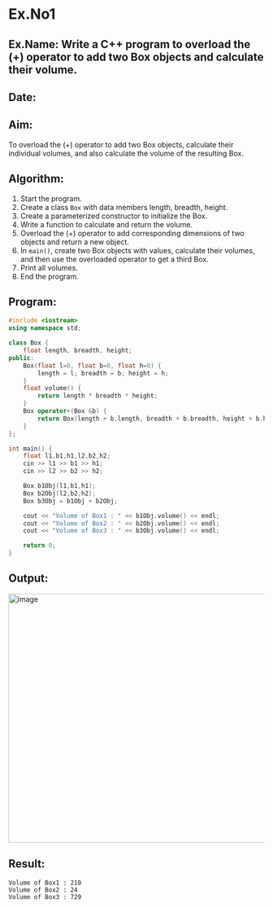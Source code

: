 # Ex.No1
## Ex.Name: Write a C++ program to overload the (+) operator to add two Box objects and calculate their volume.
## Date:

## Aim:
To overload the (+) operator to add two Box objects, calculate their individual volumes, and also calculate the volume of the resulting Box.

## Algorithm:
1. Start the program.  
2. Create a class `Box` with data members length, breadth, height.  
3. Create a parameterized constructor to initialize the Box.  
4. Write a function to calculate and return the volume.  
5. Overload the (+) operator to add corresponding dimensions of two objects and return a new object.  
6. In `main()`, create two Box objects with values, calculate their volumes, and then use the overloaded operator to get a third Box.  
7. Print all volumes.  
8. End the program.  

## Program:
```cpp
#include <iostream>
using namespace std;

class Box {
    float length, breadth, height;
public:
    Box(float l=0, float b=0, float h=0) {
        length = l; breadth = b; height = h;
    }
    float volume() {
        return length * breadth * height;
    }
    Box operator+(Box &b) {
        return Box(length + b.length, breadth + b.breadth, height + b.height);
    }
};

int main() {
    float l1,b1,h1,l2,b2,h2;
    cin >> l1 >> b1 >> h1;
    cin >> l2 >> b2 >> h2;

    Box b1Obj(l1,b1,h1);
    Box b2Obj(l2,b2,h2);
    Box b3Obj = b1Obj + b2Obj;

    cout << "Volume of Box1 : " << b1Obj.volume() << endl;
    cout << "Volume of Box2 : " << b2Obj.volume() << endl;
    cout << "Volume of Box3 : " << b3Obj.volume() << endl;

    return 0;
}
```

## Output:
<img width="1179" height="489" alt="image" src="https://github.com/user-attachments/assets/f2dddd22-57d3-48e9-a2b6-624d4f705ca2" />

## Result:
```
Volume of Box1 : 210
Volume of Box2 : 24
Volume of Box3 : 729
```
